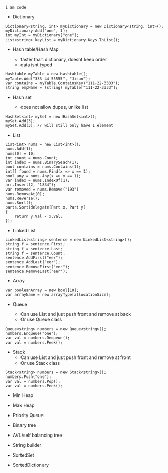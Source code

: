 ````
i am code
````
* Dictionary

```
Dictionary<string, int> myDictionary = new Dictionary<string, int>();
myDictionary.Add("one", 1);
int myInt = myDictionary["one"];
List<string> keyList = myDictionary.Keys.ToList();

```

* Hash table/Hash Map

    * faster than dictionary, doesnt keep order
    * data isnt typed

```
Hashtable myTable = new Hashtable();
myTable.Add("333-44-55555", "Jisun");
var contains = myTable.ContainsKey("111-22-3333");
string empName = (string) myTable["111-22-3333"];
```


* Hash set

    *  does not allow dupes, unlike list

```
HashSet<int> mySet = new HashSet<int>();
mySet.Add(3);
mySet.Add(3); // will still only have 1 element
```

* List
````
List<int> nums = new List<int>();
nums.Add(1);
nums[0] = 10;
int count = nums.Count;
int index = nums.BinarySeach(1);
bool contains = nums.Contains(1);
int[] found = nums.Find(x => x == 1);
bool any = nums.Any(x => x == 1);
var index = nums.IndexOf(1);
arr.Insert(2, "1834");
var removed = nums.Remove("193")
nums.RemoveAt(0);
nums.Reverse();
nums.Sort();
parts.Sort(delegate(Part x, Part y)
{
    return y.Val - x.Val;     
});
````

* Linked List

```
LinkedList<string> sentence = new LinkedList<string>();
string f = sentence.First;
string f = sentence.Last;
string f = sentence.Count;
sentence.AddFirst("eer");
sentence.AddLast("eer");
sentence.RemoveFirst("eer");
sentence.RemoveLast("eer");
```

* Array

````
var booleanArray = new bool[10];
var arrayName = new arrayType[allocationSize];
````

* Queue

    * Can use List and just push front and remove at back
    * Or use Queue class

```
Queue<string> numbers = new Queue<string>();
numbers.Enqueue("one");
var val = numbers.Dequeue();
var val = numbers.Peek();
```

* Stack
    * Can use List and just push front and remove at front
    * Or use Stack class

```
Stack<string> numbers = new Stack<string>();
numbers.Push("one");
var val = numbers.Pop();
var val = numbers.Peek();
```

* Min Heap

* Max Heap

* Priority Queue

* Binary tree

* AVL/self balancing tree

* String builder

* SortedSet

* SortedDictionary
